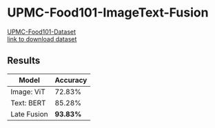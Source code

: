 # UPMC-Food101-ImageText-Fusion
[UPMC-Food101-Dataset](https://hal.science/hal-01196959/file/CEA_ICME2015.pdf) <br>
[link to download dataset](https://www.kaggle.com/datasets/gianmarco96/upmcfood101)


## Results
| Model                |       Accuracy        |
| -------------------- | --------------------- |
| Image: ViT           |        72.83%         |
| Text: BERT           |        85.28%         |
| Late Fusion          |        **93.83%**     |
